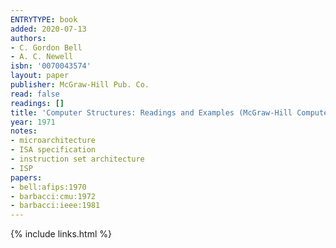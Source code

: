 ```yaml
---
ENTRYTYPE: book
added: 2020-07-13
authors:
- C. Gordon Bell
- A. C. Newell
isbn: '0070043574'
layout: paper
publisher: McGraw-Hill Pub. Co.
read: false
readings: []
title: 'Computer Structures: Readings and Examples (McGraw-Hill Computer Science Series)'
year: 1971
notes:
- microarchitecture
- ISA specification
- instruction set architecture
- ISP
papers:
- bell:afips:1970
- barbacci:cmu:1972
- barbacci:ieee:1981
---
```

{% include links.html %}
